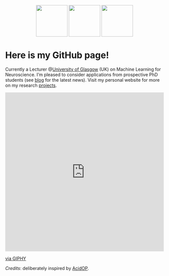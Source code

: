 <p align="center">
  <img src="https://i.giphy.com/media/LMt9638dO8dftAjtco/200.webp" width="100">
  <img src="https://i.giphy.com/media/KzJkzjggfGN5Py6nkT/200.webp" width="100">
  <img src="https://i.giphy.com/media/IdyAQJVN2kVPNUrojM/200.webp" width="100">
</p>

# Here is my GitHub page!

Currently a Lecturer @[University of Glasgow](https://www.gla.ac.uk/) (UK) on Machine Learning for Neuroscience. I’m pleased to consider applications from prospective PhD students (see [blog](https://www.michelesvanera.org/blog/) for the latest news). Visit my personal website for more on my research [projects](http://www.michelesvanera.org/).

<div style="width:100%;height:0;padding-bottom:100%;position:relative;"><iframe src="https://giphy.com/embed/Vn9JVHDAzYw1O" width="100%" height="100%" style="position:absolute" frameBorder="0" class="giphy-embed" allowFullScreen></iframe></div><p><a href="https://giphy.com/gifs/brain-anatomy-Vn9JVHDAzYw1O">via GIPHY</a></p>



_Credits_: deliberately inspired by [AcidOP](https://github.com/AcidOP).